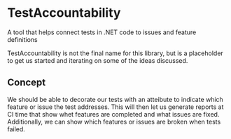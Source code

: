 # TestAccountability
A tool that helps connect tests in .NET code to issues and feature definitions

TestAccountability is not the final name for this library, but is a placeholder to get us started and iterating on some of the ideas discussed.

## Concept

We should be able to decorate our tests with an atteibute to indicate which feature or issue the test addresses. This will
then let us generate reports at CI time that show whet features are completed and what issues are fixed. Additionally, we can
show which features or issues are broken when tests failed.